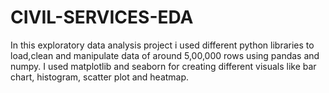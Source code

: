 # CIVIL-SERVICES-EDA

In this exploratory data analysis project 
i used different python libraries to load,clean and manipulate 
data of around 5,00,000 rows using pandas and numpy.
I used matplotlib and seaborn for creating different visuals
like bar chart, histogram, scatter plot and heatmap.
